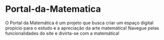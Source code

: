 # Portal-da-Matematica
O Portal da Matemática é um projeto que busca criar um espaço digital propício para o estudo e a apreciação da arte matemática! Navegue pelas funcionalidades do site e divirta-se com a matemática!
